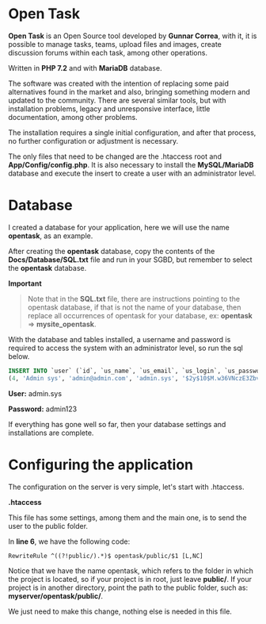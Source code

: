 # Open Task

**Open Task** is an Open Source tool developed by **Gunnar Correa**, with it, it is possible to manage tasks, teams, upload files and images, create discussion forums within each task, among other operations.

Written in **PHP 7.2** and with **MariaDB** database.

The software was created with the intention of replacing some paid alternatives found in the market and also, bringing something modern and updated to the community. There are several similar tools, but with installation problems, legacy and unresponsive interface, little documentation, among other problems.

The installation requires a single initial configuration, and after that process, no further configuration or adjustment is necessary.

The only files that need to be changed are the .htaccess root and **App/Config/config.php**. It is also necessary to install the **MySQL/MariaDB** database and execute the insert to create a user with an administrator level.

# Database

I created a database for your application, here we will use the name **opentask**, as an example.

After creating the **opentask** database, copy the contents of the **Docs/Database/SQL.txt** file and run in your SGBD, but remember to select the **opentask** database.


**Important**

> Note that in the **SQL.txt** file, there are instructions pointing to the opentask database, if that is not the name of your database, then replace all occurrences of opentask for your database, ex: **opentask** => **mysite_opentask**.


With the database and tables installed, a username and password is required to access the system with an administrator level, so run the sql below.

```sql
INSERT INTO `user` (`id`, `us_name`, `us_email`, `us_login`, `us_password`, `us_permission`, `us_status`, `us_register`, `us_last_login`) VALUES
(4, 'Admin sys', 'admin@admin.com', 'admin.sys', '$2y$10$M.w36VNczE3Zbv29CE21TOmRKRCgCUtNnk86rVmdZTOM8eTdJcLM6', 1, 1, '2020-02-12 21:57:27', '0000-00-00 00:00:00');
```

**User:** admin.sys

**Password:** admin123

If everything has gone well so far, then your database settings and installations are complete.

# Configuring the application

The configuration on the server is very simple, let's start with .htaccess.

**.htaccess**

This file has some settings, among them and the main one, is to send the user to the public folder.

In **line 6**, we have the following code:

```
RewriteRule ^((?!public/).*)$ opentask/public/$1 [L,NC] 
```

Notice that we have the name opentask, which refers to the folder in which the project is located, so if your project is in root, just leave **public/**. If your project is in another directory, point the path to the public folder, such as: **myserver/opentask/public/**.

We just need to make this change, nothing else is needed in this file.
